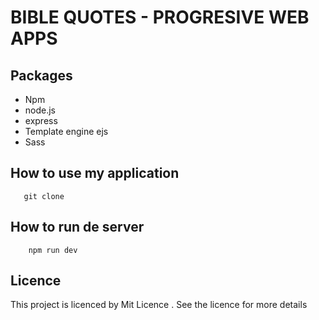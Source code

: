 # BIBLE QUOTES - PROGRESIVE WEB APPS 


## Packages 

- Npm
- node.js
- express
- Template engine ejs
- Sass

## How to use my application 
       git clone 
       
       
 ## How to run de server 
        npm run dev
        
 ## Licence
 
 This project is licenced by Mit Licence . See the licence for more details 
   
 
 

